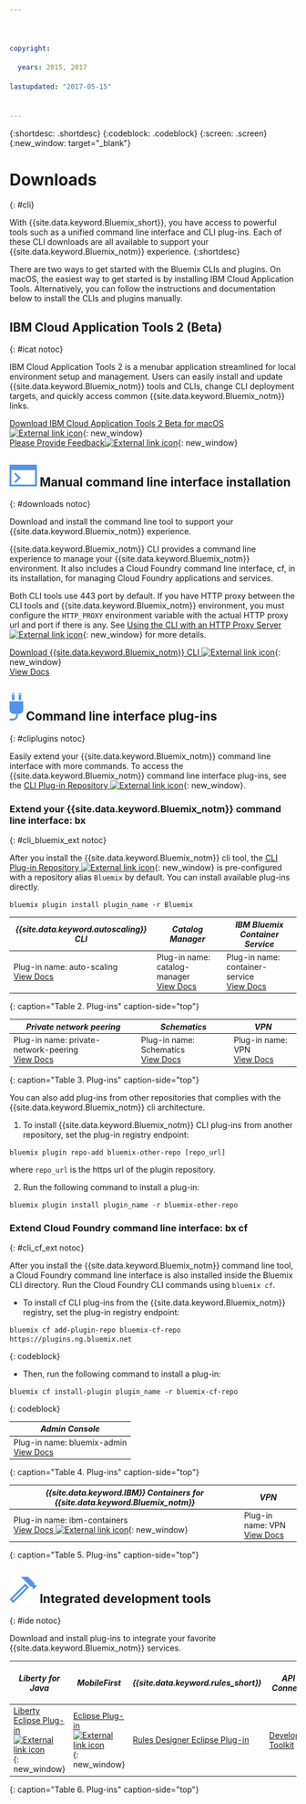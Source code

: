 ```yaml
---



copyright:

  years: 2015, 2017

lastupdated: "2017-05-15"


---
```


{:shortdesc: .shortdesc}
{:codeblock: .codeblock}
{:screen: .screen}
{:new_window: target="_blank"}

# Downloads
{: #cli}

With {{site.data.keyword.Bluemix_short}}, you have access to powerful tools such as a unified command line interface and CLI plug-ins. Each of these CLI downloads are all available to support your {{site.data.keyword.Bluemix_notm}} experience.
{:shortdesc}

There are two ways to get started with the Bluemix CLIs and plugins. On macOS, the easiest way to get started is by installing IBM Cloud Application Tools. Alternatively, you can follow the instructions and documentation below to install the CLIs and plugins manually.

## IBM Cloud Application Tools 2 (Beta)
{: #icat notoc}

IBM Cloud Application Tools 2 is a menubar application streamlined for local environment setup and management. Users can easily install and update {{site.data.keyword.Bluemix_notm}} tools and CLIs, change CLI deployment targets, and quickly access common {{site.data.keyword.Bluemix_notm}} links.

[Download IBM Cloud Application Tools 2 Beta for macOS ![External link icon](../icons/launch-glyph.svg)](http://ibm.biz/icat-2-download ){: new_window} <br>
[Please Provide Feedback![External link icon](../icons/launch-glyph.svg)](http://ibm.biz/icat-2-feedback){: new_window}

## ![](./images/CLI.svg) Manual command line interface installation
{: #downloads notoc}

Download and install the command line tool to support your {{site.data.keyword.Bluemix_notm}} experience.

{{site.data.keyword.Bluemix_notm}} CLI provides a command line experience to manage your {{site.data.keyword.Bluemix_notm}} environment. It also includes a Cloud Foundry command line interface, cf, in its installation, for managing Cloud Foundry applications and services.

Both CLI tools use 443 port by default. If you have HTTP proxy between the CLI tools and {{site.data.keyword.Bluemix_notm}} environment, you must configure the `HTTP_PROXY` environment variable with the actual HTTP proxy url and port if there is any. See [Using the CLI with an HTTP Proxy Server ![External link icon](../icons/launch-glyph.svg)](http://docs.cloudfoundry.org/cf-cli/http-proxy.html){: new_window} for more details.

[Download {{site.data.keyword.Bluemix_notm}} CLI ![External link icon](../icons/launch-glyph.svg)](http://clis.stage1.ng.bluemix.net/){: new_window} <br>
[View Docs](/docs/cli/reference/bluemix_cli/index.html)

## ![](./images/CLI_Plugin.svg) Command line interface plug-ins
{: #cliplugins notoc}

Easily extend your {{site.data.keyword.Bluemix_notm}} command line interface with more commands. To access the {{site.data.keyword.Bluemix_notm}} command line interface plug-ins, see the [CLI Plug-in Repository ![External link icon](../icons/launch-glyph.svg)](https://plugins.stage1.ng.bluemix.net/){: new_window}.

### Extend your {{site.data.keyword.Bluemix_notm}} command line interface: bx
{: #cli_bluemix_ext notoc}


After you install the {{site.data.keyword.Bluemix_notm}} cli tool, the [CLI Plug-in Repository ![External link icon](../icons/launch-glyph.svg)](https://plugins.ng.bluemix.net/){: new_window} is pre-configured with a repository alias `Bluemix` by default. You can install available plug-ins directly.

```
bluemix plugin install plugin_name -r Bluemix
```

<!-- Do not move full table into production because Catalog Manager is staging only -->

| *{{site.data.keyword.autoscaling}} CLI* | *Catalog Manager* | *IBM Bluemix Container Service*  |
|-----|-----|-----|
| Plug-in name: auto-scaling <br> [View Docs](/docs/cli/plugins/auto-scaling/index.html) | Plug-in name: catalog-manager  <br> [View Docs](/docs/cli/plugins/catalogmanager/index.html) | Plug-in name: container-service  <br> [View Docs](/docs/containers/cs_cli_devtools.html) |
{: caption="Table 2. Plug-ins" caption-side="top"}

|  *Private network peering* | *Schematics* | *VPN*  |
|-----|-----|-----|
| Plug-in name: private-network-peering  <br> [View Docs](/docs/cli/plugins/pnp/index.html) | Plug-in name: Schematics  <br> [View Docs](/docs/services/schematics/schematics_reference.html) | Plug-in name: VPN  <br> [View Docs](/docs/cli/plugins/bx_vpn/index.html) |
{: caption="Table 3. Plug-ins" caption-side="top"}

You can also add plug-ins from other repositories that complies with the {{site.data.keyword.Bluemix_notm}} cli architecture.
1. To install {{site.data.keyword.Bluemix_notm}} CLI plug-ins from another repository, set the plug-in registry endpoint:
```
bluemix plugin repo-add bluemix-other-repo [repo_url]
```
where `repo_url` is the https url of the plugin repository.

2. Run the following command to install a plug-in:
```
bluemix plugin install plugin_name -r bluemix-other-repo
```


### Extend Cloud Foundry command line interface: bx cf
{: #cli_cf_ext notoc}

After you install the {{site.data.keyword.Bluemix_notm}} command line tool, a Cloud Foundry command line interface is also installed inside the Bluemix CLI directory. Run the Cloud Foundry CLI commands using `bluemix cf`.

* To install cf CLI plug-ins from the {{site.data.keyword.Bluemix_notm}} registry, set the plug-in registry endpoint:

```
bluemix cf add-plugin-repo bluemix-cf-repo https://plugins.ng.bluemix.net
```
{: codeblock}

* Then, run the following command to install a plug-in:

```
bluemix cf install-plugin plugin_name -r bluemix-cf-repo
```
{: codeblock}

| *Admin Console* |
-----------------|
|  Plug-in name: bluemix-admin <br> [View Docs](/docs/cli/plugins/bluemix_admin/index.html) |
{: caption="Table 4. Plug-ins" caption-side="top"}

| *{{site.data.keyword.IBM}} Containers for {{site.data.keyword.Bluemix_notm}}* | *VPN* |
|-----------------|-----------------|
| Plug-in name: ibm-containers <br> [View Docs ![External link icon](../icons/launch-glyph.svg)](https://www.{DomainName}/docs/containers/container_cli_cfic.html#container_cli_cfic){: new_window} | Plug-in name: VPN <br> [View Docs](/docs/cli/plugins/vpn/index.html) |
{: caption="Table 5. Plug-ins" caption-side="top"}

## ![](./images/Integrated_Dev_Tools.svg) Integrated development tools
{: #ide notoc}

Download and install plug-ins to integrate your favorite {{site.data.keyword.Bluemix_notm}} services.

| *Liberty for Java* | *MobileFirst* | *{{site.data.keyword.rules_short}}* | *API Connect* | *Eclipse Tools for Bluemix* |
|----------|----------|----------|----------|----------|
| [Liberty Eclipse Plug-in ![External link icon](../icons/launch-glyph.svg)](https://developer.ibm.com/wasdev/downloads/liberty-profile-using-eclipse/){: new_window} | [Eclipse Plug-in ![External link icon](../icons/launch-glyph.svg)](https://marketplace.eclipse.org/content/ibm-mobilefirst-platform-studio){: new_window} | [Rules Designer Eclipse Plug-in](../services/rules/index.html#rulov002) | [Developer Toolkit](/docs/services/apiconnect/apic_003.html#apic_001 ) | [Bluemix Eclipse Plug-in](/docs/manageapps/eclipsetools/eclipsetools.html) |
{: caption="Table 6. Plug-ins" caption-side="top"}
